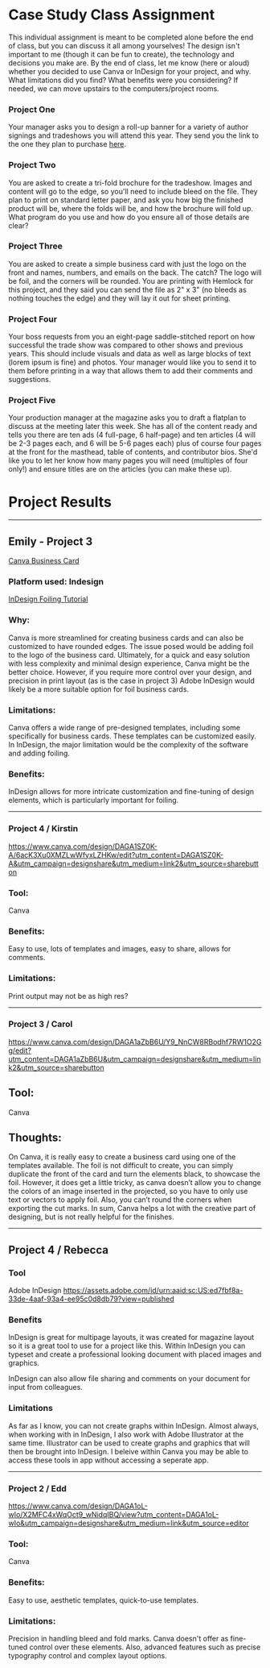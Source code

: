 # Case Study Class Assignment
This individual assignment is meant to be completed alone before the end of class, but you can discuss it all among yourselves! The design isn't important to me (though it can be fun to create), the technology and decisions you make are. By the end of class, let me know (here or aloud) whether you decided to use Canva or InDesign for your project, and why. What limitations did you find? What benefits were you considering? If needed, we can move upstairs to the computers/project rooms. 
 

### Project One
Your manager asks you to design a roll-up banner for a variety of author signings and tradeshows you will attend this year. They send you the link to the one they plan to purchase [here](https://thunderboltsign.com/product/premium-roll-up-banner/). 

### Project Two
You are asked to create a tri-fold brochure for the tradeshow. Images and content will go to the edge, so you'll need to include bleed on the file. They plan to print on standard letter paper, and ask you how big the finished product will be, where the folds will be, and how the brochure will fold up. What program do you use and how do you ensure all of those details are clear? 

### Project Three
You are asked to create a simple business card with just the logo on the front and names, numbers, and emails on the back. The catch? The logo will be foil, and the corners will be rounded. You are printing with Hemlock for this project, and they said you can send the file as 2" x 3" (no bleeds as nothing touches the edge) and they will lay it out for sheet printing. 

### Project Four
Your boss requests from you an eight-page saddle-stitched report on how successful the trade show was compared to other shows and previous years. This should include visuals and data as well as large blocks of text (lorem ipsum is fine) and photos. Your manager would like you to send it to them before printing in a way that allows them to add their comments and suggestions. 

### Project Five
Your production manager at the magazine asks you to draft a flatplan to discuss at the meeting later this week. She has all of the content ready and tells you there are ten ads (4 full-page, 6 half-page) and ten articles (4 will be 2-3 pages each, and 6 will be 5-6 pages each) plus of course four pages at the front for the masthead, table of contents, and contributor bios. She'd like you to let her know how many pages you will need (multiples of four only!) and ensure titles are on the articles (you can make these up). 



# Project Results
--- 
## Emily - Project 3 

[Canva Business Card](https://www.canva.com/design/DAEp8PYHdrc/CKsFdSS2sphA11tGDSaJxw/edit?utm_content=DAEp8PYHdrc&utm_campaign=designshare&utm_medium=link2&utm_source=sharebutton)
### Platform used: Indesign 
[InDesign Foiling Tutorial](https://www.youtube.com/watch?v=KdFQubd6nt8)
### Why: 
Canva is more streamlined for creating business cards and can also be customized to have rounded edges. The issue posed would be adding foil to the logo of the business card. Ultimately, for a quick and easy solution with less complexity and minimal design experience, Canva might be the better choice. However, if you require more control over your design, and precision in print layout (as is the case in project 3) Adobe InDesign would likely be a more suitable option for foil business cards.

### Limitations: 
Canva offers a wide range of pre-designed templates, including some specifically for business cards. These templates can be customized easily. In InDesign, the major limitation would be the complexity of the software and adding foiling. 

### Benefits: 
InDesign allows for more intricate customization and fine-tuning of design elements, which is particularly important for foiling. 

----

### Project 4 / Kirstin

https://www.canva.com/design/DAGA1SZ0K-A/6acK3Xu0XMZLwWfyxLZHKw/edit?utm_content=DAGA1SZ0K-A&utm_campaign=designshare&utm_medium=link2&utm_source=sharebutton

### Tool: 
Canva

### Benefits: 
Easy to use, lots of templates and images, easy to share, allows for comments.

### Limitations: 
Print output may not be as high res?

-----

### Project 3 / Carol
https://www.canva.com/design/DAGA1aZbB6U/Y9_NnCW8RBodhf7RW1O2Gg/edit?utm_content=DAGA1aZbB6U&utm_campaign=designshare&utm_medium=link2&utm_source=sharebutton
## Tool:
Canva
## Thoughts:
On Canva, it is really easy to create a business card using one of the templates available. The foil is not difficult to create, you can simply duplicate the front of the card and turn the elements black, to showcase the foil. However, it does get a little tricky, as canva doesn’t allow you to change the colors of an image inserted in the projected, so you have to only use text or vectors to apply foil. Also, you can’t round the corners when exporting the cut marks. In sum, Canva helps a lot with the creative part of designing, but is not really helpful for the finishes. 

-----

## Project 4 / Rebecca

### Tool
Adobe InDesign
https://assets.adobe.com/id/urn:aaid:sc:US:ed7fbf8a-33de-4aaf-93a4-ee95c0d8db79?view=published

### Benefits
InDesign is great for multipage layouts, it was created for magazine layout so it is a great tool to use for a project like this. Within InDesign you can typeset and create a professional looking document with placed images and graphics. 

InDesign can also allow file sharing and comments on your document for input from colleagues. 

### Limitations
As far as I know, you can not create graphs within InDesign. Almost always, when working with in InDesign, I also work with Adobe Illustrator at the same time. Illustrator can be used to create graphs and graphics that will then be brought into InDesign. I beleive within Canva you may be able to access these tools in app without accessing a seperate app. 

-----

### Project 2 / Edd
https://www.canva.com/design/DAGA1oL-wIo/X2MFC4xWqOct9_wNidqIBQ/view?utm_content=DAGA1oL-wIo&utm_campaign=designshare&utm_medium=link&utm_source=editor

### Tool:
Canva

### Benefits:
Easy to use, aesthetic templates, quick-to-use templates.

### Limitations:
Precision in handling bleed and fold marks. Canva doesn't offer as fine-tuned control over these elements. Also, advanced features such as precise typography control and complex layout options.


